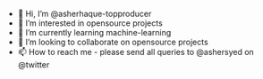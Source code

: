 - 👋 Hi, I’m @asherhaque-topproducer
- 👀 I’m interested in opensource projects
- 🌱 I’m currently learning machine-learning
- 💞️ I’m looking to collaborate on opensource projects
- 📫 How to reach me - please send all queries to @ashersyed on @twitter

<!---
asherhaque-topproducer/asherhaque-topproducer is a ✨ special ✨ repository because its `README.md` (this file) appears on your GitHub profile.
You can click the Preview link to take a look at your changes.
--->
